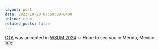 ```yaml
---
layout: post
date: 2023-10-20 07:59:00-0400
inline: true
related_posts: false
---
```


[CTA](https://arxiv.org/abs/2312.16581) was accepted in [WSDM 2024](https://www.wsdm-conference.org/2024/) ☺️ Hope to see you in Mérida, Mexico 🇲🇽
